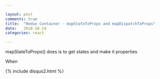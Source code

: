```yaml
---

layout: post
comments: true
title:  "Redux Container - mapStateToProps and mapDispatchToProps"
date:   2018-10-19
categories: react

---
```


mapStateToProps() does is to get states and make it properties

When 

{% include disqus2.html %}
